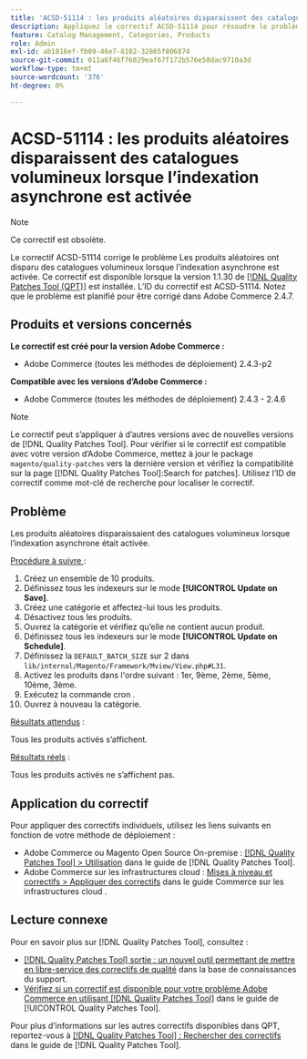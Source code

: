 ```yaml
---
title: 'ACSD-51114 : les produits aléatoires disparaissent des catalogues volumineux lorsque l’indexation asynchrone est activée'
description: Appliquez le correctif ACSD-51114 pour résoudre le problème d’Adobe Commerce Les produits aléatoires ont disparu des catalogues volumineux lorsque l’indexation asynchrone est activée.
feature: Catalog Management, Categories, Products
role: Admin
exl-id: ab1816ef-fb09-46e7-8102-32865f806874
source-git-commit: 011a6f46f76029eaf67f172b576e58dac9710a3d
workflow-type: tm+mt
source-wordcount: '376'
ht-degree: 0%

---
```


# ACSD-51114 : les produits aléatoires disparaissent des catalogues volumineux lorsque l’indexation asynchrone est activée

>[!NOTE]
>
>Ce correctif est obsolète.

Le correctif ACSD-51114 corrige le problème Les produits aléatoires ont disparu des catalogues volumineux lorsque l’indexation asynchrone est activée. Ce correctif est disponible lorsque la version 1.1.30 de [[!DNL Quality Patches Tool (QPT)]](https://experienceleague.adobe.com/en/docs/commerce-operations/tools/quality-patches-tool/quality-patches-tool-to-self-serve-quality-patches) est installée. L’ID du correctif est ACSD-51114. Notez que le problème est planifié pour être corrigé dans Adobe Commerce 2.4.7.

## Produits et versions concernés

**Le correctif est créé pour la version Adobe Commerce :**

* Adobe Commerce (toutes les méthodes de déploiement) 2.4.3-p2

**Compatible avec les versions d’Adobe Commerce :**

* Adobe Commerce (toutes les méthodes de déploiement) 2.4.3 - 2.4.6

>[!NOTE]
>
>Le correctif peut s’appliquer à d’autres versions avec de nouvelles versions de [!DNL Quality Patches Tool]. Pour vérifier si le correctif est compatible avec votre version d’Adobe Commerce, mettez à jour le package `magento/quality-patches` vers la dernière version et vérifiez la compatibilité sur la page [[!DNL Quality Patches Tool]:Search for patches]. Utilisez l’ID de correctif comme mot-clé de recherche pour localiser le correctif.

## Problème

Les produits aléatoires disparaissaient des catalogues volumineux lorsque l’indexation asynchrone était activée.

<u>Procédure à suivre </u> :

1. Créez un ensemble de 10 produits.
1. Définissez tous les indexeurs sur le mode **[!UICONTROL Update on Save]**.
1. Créez une catégorie et affectez-lui tous les produits.
1. Désactivez tous les produits.
1. Ouvrez la catégorie et vérifiez qu’elle ne contient aucun produit.
1. Définissez tous les indexeurs sur le mode **[!UICONTROL Update on Schedule]**.
1. Définissez la `DEFAULT_BATCH_SIZE` sur 2 dans `lib/internal/Magento/Framework/Mview/View.php#L31`.
1. Activez les produits dans l&#39;ordre suivant : 1er, 9ème, 2ème, 5ème, 10ème, 3ème.
1. Exécutez la commande cron .
1. Ouvrez à nouveau la catégorie.

<u>Résultats attendus</u> :

Tous les produits activés s’affichent.

<u>Résultats réels</u> :

Tous les produits activés ne s’affichent pas.

## Application du correctif

Pour appliquer des correctifs individuels, utilisez les liens suivants en fonction de votre méthode de déploiement :

* Adobe Commerce ou Magento Open Source On-premise : [[!DNL Quality Patches Tool] > Utilisation](/help/tools/quality-patches-tool/usage.md) dans le guide de [!DNL Quality Patches Tool].
* Adobe Commerce sur les infrastructures cloud : [Mises à niveau et correctifs > Appliquer des correctifs](https://experienceleague.adobe.com/docs/commerce-cloud-service/user-guide/develop/upgrade/apply-patches.html) dans le guide Commerce sur les infrastructures cloud .

## Lecture connexe

Pour en savoir plus sur [!DNL Quality Patches Tool], consultez :

* [[!DNL Quality Patches Tool] sortie : un nouvel outil permettant de mettre en libre-service des correctifs de qualité](https://experienceleague.adobe.com/en/docs/commerce-operations/tools/quality-patches-tool/quality-patches-tool-to-self-serve-quality-patches) dans la base de connaissances du support.
* [Vérifiez si un correctif est disponible pour votre problème Adobe Commerce en utilisant [!DNL Quality Patches Tool]](/help/tools/quality-patches-tool/patches-available-in-qpt/check-patch-for-magento-issue-with-magento-quality-patches.md) dans le guide de [!UICONTROL Quality Patches Tool].


Pour plus d’informations sur les autres correctifs disponibles dans QPT, reportez-vous à [[!DNL Quality Patches Tool] : Rechercher des correctifs](https://experienceleague.adobe.com/tools/commerce-quality-patches/index.html) dans le guide de [!DNL Quality Patches Tool].
